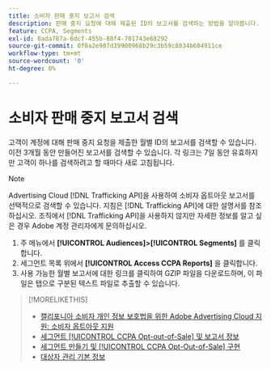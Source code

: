 ```yaml
---
title: 소비자 판매 중지 보고서 검색
description: 판매 중지 요청에 대해 제출된 ID의 보고서를 검색하는 방법을 알아봅니다.
feature: CCPA, Segments
exl-id: 8ada787a-6dcf-455b-88f4-701743e68292
source-git-commit: 0f0a2e907d39900968b29c3b59c8034b604911ce
workflow-type: tm+mt
source-wordcount: '0'
ht-degree: 0%

---
```


# 소비자 판매 중지 보고서 검색

고객이 계정에 대해 판매 중지 요청을 제출한 월별 ID의 보고서를 검색할 수 있습니다. 이전 3개월 동안 만들어진 보고서를 검색할 수 있습니다. 각 링크는 7일 동안 유효하지만 고객이 하나를 검색하려고 할 때마다 새로 고침됩니다.

>[!NOTE]
>
>Advertising Cloud [!DNL Trafficking API]을 사용하여 소비자 옵트아웃 보고서를 선택적으로 검색할 수 있습니다. 지침은 [!DNL Trafficking API]에 대한 설명서를 참조하십시오. 조직에서 [!DNL Trafficking API]을 사용하지 않지만 자세한 정보를 알고 싶은 경우 Adobe 계정 관리자에게 문의하십시오.

1. 주 메뉴에서 **[!UICONTROL Audiences]>[!UICONTROL Segments]** 를 클릭합니다.
1. 세그먼트 목록 위에서 **[!UICONTROL Access CCPA Reports]** 을 클릭합니다.
1. 사용 가능한 월별 보고서에 대한 링크를 클릭하여 GZIP 파일을 다운로드하며, 이 파일은 탭으로 구분된 텍스트 파일로 추출할 수 있습니다.

>[!MORELIKETHIS]
>
>* [캘리포니아 소비자 개인 정보 보호법을 위한 Adobe Advertising Cloud 지원: 소비자 옵트아웃 지원](https://experienceleague.adobe.com/docs/advertising-cloud/privacy/ad-cloud-ccpa-opt-out-of-sale.html)
>* [세그먼트  [!UICONTROL CCPA Opt-out-of-Sale] 및 보고서 정보](ccpa-opt-out-about.md)
>* [세그먼트 만들기 및  [!UICONTROL CCPA Opt-Out-of-Sale] 구현](ccpa-opt-out-segment-create.md)
>* [대상자 관리 기본 정보](audience-about.md)


